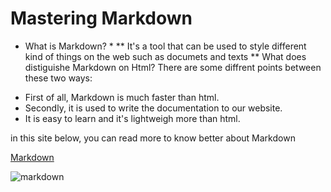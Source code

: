 # Mastering Markdown 
* What is Markdown? *
** It's a tool that can be used to style different kind of things on the web such as documets and texts **
What does distiguishe Markdown on Html?
There are some diffrent points between these two ways:
- First of all, Markdown is much faster than html. 
- Secondly, it is used to write the documentation to our website.
- It is easy to learn and it's lightweigh more than html.

in this site below, you can read more to know better about Markdown

[Markdown](https://guides.github.com/features/mastering-markdown/)

![markdown](https://encrypted-tbn0.gstatic.com/images?q=tbn:ANd9GcRLVzT6SPUqJfkkX6G6E2kbJkqjEx_6lU_JRA&usqp=CAU)
